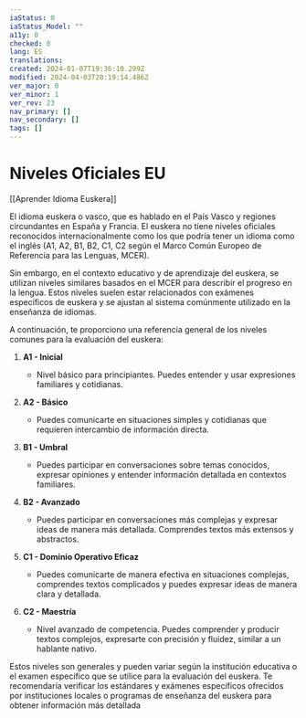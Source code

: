 ```yaml
---
iaStatus: 0
iaStatus_Model: ""
a11y: 0
checked: 0
lang: ES
translations: 
created: 2024-01-07T19:36:10.299Z
modified: 2024-04-03T20:19:14.486Z
ver_major: 0
ver_minor: 1
ver_rev: 23
nav_primary: []
nav_secondary: []
tags: []
---
```

# Niveles Oficiales EU

[[Aprender Idioma Euskera]]

El idioma euskera o vasco, que es hablado en el País Vasco y regiones circundantes en España y Francia. El euskera no tiene niveles oficiales reconocidos internacionalmente como los que podría tener un idioma como el inglés (A1, A2, B1, B2, C1, C2 según el Marco Común Europeo de Referencia para las Lenguas, MCER).

Sin embargo, en el contexto educativo y de aprendizaje del euskera, se utilizan niveles similares basados en el MCER para describir el progreso en la lengua. Estos niveles suelen estar relacionados con exámenes específicos de euskera y se ajustan al sistema comúnmente utilizado en la enseñanza de idiomas.

A continuación, te proporciono una referencia general de los niveles comunes para la evaluación del euskera:

1. **A1 - Inicial**
    
    - Nivel básico para principiantes. Puedes entender y usar expresiones familiares y cotidianas.
2. **A2 - Básico**
    
    - Puedes comunicarte en situaciones simples y cotidianas que requieren intercambio de información directa.
3. **B1 - Umbral**
    
    - Puedes participar en conversaciones sobre temas conocidos, expresar opiniones y entender información detallada en contextos familiares.
4. **B2 - Avanzado**
    
    - Puedes participar en conversaciones más complejas y expresar ideas de manera más detallada. Comprendes textos más extensos y abstractos.
5. **C1 - Dominio Operativo Eficaz**
    
    - Puedes comunicarte de manera efectiva en situaciones complejas, comprendes textos complicados y puedes expresar ideas de manera clara y detallada.
6. **C2 - Maestría**
    
    - Nivel avanzado de competencia. Puedes comprender y producir textos complejos, expresarte con precisión y fluidez, similar a un hablante nativo.

Estos niveles son generales y pueden variar según la institución educativa o el examen específico que se utilice para la evaluación del euskera. Te recomendaría verificar los estándares y exámenes específicos ofrecidos por instituciones locales o programas de enseñanza del euskera para obtener información más detallada